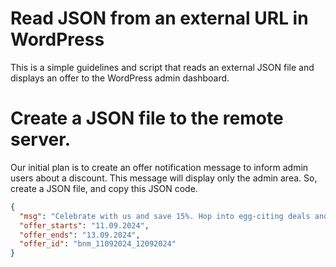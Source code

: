# Read JSON from an external URL in WordPress

This is a simple guidelines and script that reads an external JSON file and displays an offer to the WordPress admin dashboard.

# Create a JSON file to the remote server.

Our initial plan is to create an offer notification message to inform admin users about a discount. This message will display only the admin area. So, create a JSON file, and copy this JSON code.

```JSON
{
  "msg": "Celebrate with us and save 15%. Hop into egg-citing deals and enjoy the season: <a href='https://bluewindlab.net'>Start shopping now</a>!",
  "offer_starts": "11.09.2024",
  "offer_ends": "13.09.2024",
  "offer_id": "bnm_11092024_12092024"
}
```
